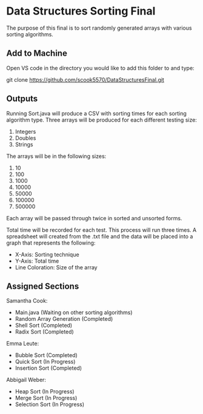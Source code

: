 # Data Structures Sorting Final

The purpose of this final is to sort randomly generated arrays with various sorting algorithms.

## Add to Machine

Open VS code in the directory you would like to add this folder to and type:

git clone https://github.com/scook5570/DataStructuresFinal.git

## Outputs

Running Sort.java will produce a CSV with sorting times for each sorting algorithm type. Three arrays will be produced for each different testing size:

1. Integers
2. Doubles
3. Strings

The arrays will be in the following sizes:

1. 10
2. 100
3. 1000
4. 10000
5. 50000
6. 100000
7. 500000

Each array will be passed through twice in sorted and unsorted forms.

Total time will be recorded for each test. This process will run three times. A spreadsheet will created from the .txt file and the data will be placed into a graph that represents the following:

* X-Axis: Sorting technique
* Y-Axis: Total time
* Line Coloration: Size of the array

## Assigned Sections

Samantha Cook:
* Main.java (Waiting on other sorting algorithms)
* Random Array Generation (Completed)
* Shell Sort (Completed)
* Radix Sort (Completed)

Emma Leute:
* Bubble Sort (Completed)
* Quick Sort (In Progress)
* Insertion Sort (Completed)

Abbigail Weber:
* Heap Sort (In Progress)
* Merge Sort (In Progress)
* Selection Sort (In Progress)
